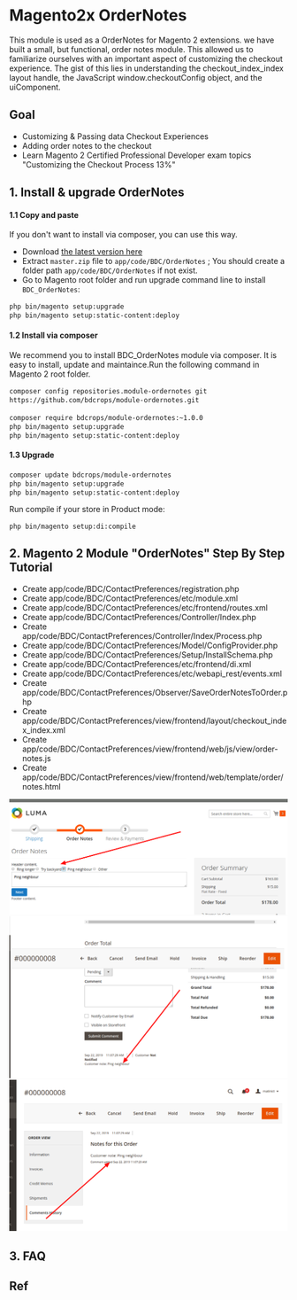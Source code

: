 # Magento2x OrderNotes

This module is used as a OrderNotes for Magento 2 extensions.
we have built a small, but functional, order notes module. This allowed us to
familiarize ourselves with an important aspect of customizing the checkout experience. The gist
of this lies in understanding the checkout_index_index layout handle, the JavaScript
window.checkoutConfig object, and the uiComponent.


## Goal

- Customizing & Passing data Checkout Experiences
- Adding order notes to the checkout
- Learn Magento 2 Certified Professional Developer exam topics "Customizing the Checkout Process 13%"

## 1. Install & upgrade  OrderNotes


#### 1.1 Copy and paste

If you don't want to install via composer, you can use this way.

- Download [the latest version here](https://github.com/bdcrops/module-ordernotes/archive/master.zip)
- Extract `master.zip` file to `app/code/BDC/OrderNotes` ; You should create a folder path `app/code/BDC/OrderNotes` if not exist.
- Go to Magento root folder and run upgrade command line to install `BDC_OrderNotes`:

```
php bin/magento setup:upgrade
php bin/magento setup:static-content:deploy
```


#### 1.2 Install via composer

We recommend you to install BDC_OrderNotes module via composer. It is easy to install, update and maintaince.Run the following command in Magento 2 root folder.

```
composer config repositories.module-ordernotes git
https://github.com/bdcrops/module-ordernotes.git

composer require bdcrops/module-ordernotes:~1.0.0
php bin/magento setup:upgrade
php bin/magento setup:static-content:deploy
```

#### 1.3 Upgrade    

```
composer update bdcrops/module-ordernotes
php bin/magento setup:upgrade
php bin/magento setup:static-content:deploy
```

Run compile if your store in Product mode:

```
php bin/magento setup:di:compile
```

## 2. Magento 2 Module "OrderNotes" Step By Step Tutorial

- Create app/code/BDC/ContactPreferences/registration.php
- Create app/code/BDC/ContactPreferences/etc/module.xml
- Create app/code/BDC/ContactPreferences/etc/frontend/routes.xml
- Create app/code/BDC/ContactPreferences/Controller/Index.php
- Create app/code/BDC/ContactPreferences/Controller/Index/Process.php
- Create app/code/BDC/ContactPreferences/Model/ConfigProvider.php
- Create app/code/BDC/ContactPreferences/Setup/InstallSchema.php
- Create app/code/BDC/ContactPreferences/etc/frontend/di.xml
- Create app/code/BDC/ContactPreferences/etc/webapi_rest/events.xml
- Create app/code/BDC/ContactPreferences/Observer/SaveOrderNotesToOrder.php
- Create app/code/BDC/ContactPreferences/view/frontend/layout/checkout_index_index.xml
- Create app/code/BDC/ContactPreferences/view/frontend/web/js/view/order-notes.js
- Create app/code/BDC/ContactPreferences/view/frontend/web/template/order/notes.html


![](docs/OrderNotesCheckout.png)
![](docs/OrderNotesOrderDetails.png)
![](docs/OrderNotesOrderComent.png)


## 3. FAQ

## Ref
